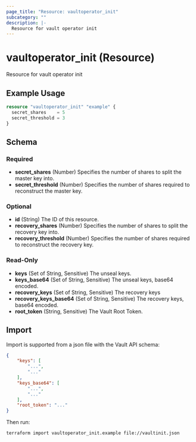 ```yaml
---
page_title: "Resource: vaultoperator_init"
subcategory: ""
description: |-
  Resource for vault operator init
---
```


# vaultoperator_init (Resource)

Resource for vault operator init

## Example Usage

```terraform
resource "vaultoperator_init" "example" {
  secret_shares    = 5
  secret_threshold = 3
}
```

<!-- schema generated by tfplugindocs -->
## Schema

### Required

- **secret_shares** (Number) Specifies the number of shares to split the master key into.
- **secret_threshold** (Number) Specifies the number of shares required to reconstruct the master key.

### Optional

- **id** (String) The ID of this resource.
- **recovery_shares** (Number) Specifies the number of shares to split the recovery key into.
- **recovery_threshold** (Number) Specifies the number of shares required to reconstruct the recovery key.

### Read-Only

- **keys** (Set of String, Sensitive) The unseal keys.
- **keys_base64** (Set of String, Sensitive) The unseal keys, base64 encoded.
- **recovery_keys** (Set of String, Sensitive) The recovery keys
- **recovery_keys_base64** (Set of String, Sensitive) The recovery keys, base64 encoded.
- **root_token** (String, Sensitive) The Vault Root Token.

## Import

Import is supported from a json file with the Vault API schema:

```json
{
    "keys": [
        "...",
        "..."
    ],
    "keys_base64": [
        "...",
        "..."
    ],
    "root_token": "..."
}
```

Then run:

```bash
terraform import vaultoperator_init.example file://vaultinit.json
```
